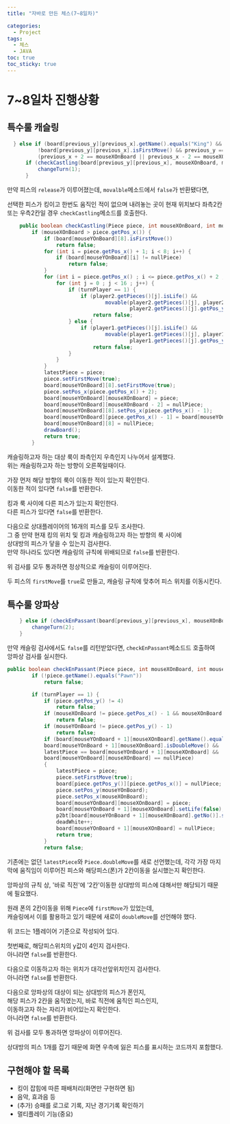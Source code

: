 ```yaml
---
title: "자바로 만든 체스(7~8일차)"

categories:
  - Project
tags:
  - 체스
  - JAVA
toc: true
toc_sticky: true
---
```


# 7~8일차 진행상황

## 특수룰 캐슬링

```java
  } else if (board[previous_y][previous_x].getName().equals("King") &&
          !board[previous_y][previous_x].isFirstMove() && previous_y == mouseYOnBoard &&
          (previous_x + 2 == mouseXOnBoard || previous_x - 2 == mouseXOnBoard)) {
      if (checkCastling(board[previous_y][previous_x], mouseXOnBoard, mouseYOnBoard)) {
          changeTurn(1);
      }
```

만약 피스의 `release`가 이루어졌는데, `movalble`메소드에서 `false`가 반환됐다면,

선택한 피스가 킹이고 한번도 움직인 적이 없으며 내려놓는 곳이 현재 위치보다 좌측2칸 또는 우측2칸일 경우 `checkCastling`메소드를 호출한다.

```java
    public boolean checkCastling(Piece piece, int mouseXOnBoard, int mouseYOnBoard) {
        if (mouseXOnBoard > piece.getPos_x()) {
            if (board[mouseYOnBoard][8].isFirstMove())
                return false;
            for (int i = piece.getPos_x() + 1; i < 8; i++) {
                if (board[mouseYOnBoard][i] != nullPiece)
                    return false;
            }
            for (int i = piece.getPos_x() ; i <= piece.getPos_x() + 2 ; i++) {
                for (int j = 0 ; j < 16 ; j++) {
                    if (turnPlayer == 1) {
                        if (player2.getPieces()[j].isLife() &&
                                movable(player2.getPieces()[j], player2.getPieces()[j].getPos_x(),
                                        player2.getPieces()[j].getPos_y(),i, mouseYOnBoard))
                            return false;
                    } else {
                        if (player1.getPieces()[j].isLife() &&
                                movable(player1.getPieces()[j], player1.getPieces()[j].getPos_x(),
                                        player1.getPieces()[j].getPos_y(),i, mouseYOnBoard))
                            return false;
                    }
                }
            }
            latestPiece = piece;
            piece.setFirstMove(true);
            board[mouseYOnBoard][8].setFirstMove(true);
            piece.setPos_x(piece.getPos_x() + 2);
            board[mouseYOnBoard][mouseXOnBoard] = piece;
            board[mouseYOnBoard][mouseXOnBoard - 2] = nullPiece;
            board[mouseYOnBoard][8].setPos_x(piece.getPos_x() - 1);
            board[mouseYOnBoard][piece.getPos_x() - 1] = board[mouseYOnBoard][8];
            board[mouseYOnBoard][8] = nullPiece;
            drawBoard();
            return true;
        }
```

캐슬링하고자 하는 대상 룩이 좌측인지 우측인지 나누어서 설계했다.  
위는 캐슬링하고자 하는 방향이 오른쪽일때이다.

가장 먼저 해당 방향의 룩이 이동한 적이 있는지 확인한다.  
이동한 적이 있다면 `false`를 반환한다.

킹과 룩 사이에 다른 피스가 있는지 확인한다.  
다른 피스가 있다면 `false`를 반환한다.

다음으로 상대플레이어의 16개의 피스를 모두 조사한다.  
그 중 만약 현재 킹의 위치 및 킹과 캐슬링하고자 하는 방향의 룩 사이에  
상대방의 피스가 닿을 수 있는지 검사한다.  
만약 하나라도 있다면 캐슬링의 규칙에 위배되므로 `false`를 반환한다.

위 검사를 모두 통과하면 정상적으로 캐슬링이 이루어진다.

두 피스의 `firstMove`를 `true`로 만들고, 캐슬링 규칙에 맞추어 피스 위치를 이동시킨다.

## 특수룰 앙파상

```java
    } else if (checkEnPassant(board[previous_y][previous_x], mouseXOnBoard, mouseYOnBoard)) {
        changeTurn(2);
    }
```

만약 캐슬링 검사에서도 `false`를 리턴받았다면, `checkEnPassant`메소드드 호출하여  
앙파상 검사를 실시한다.

```java
public boolean checkEnPassant(Piece piece, int mouseXOnBoard, int mouseYOnBoard) {
        if (!piece.getName().equals("Pawn"))
            return false;

        if (turnPlayer == 1) {
            if (piece.getPos_y() != 4)
                return false;
            if (mouseXOnBoard != piece.getPos_x() - 1 && mouseXOnBoard != piece.getPos_x() + 1)
                return false;
            if (mouseYOnBoard != piece.getPos_y() - 1)
                return false;
            if (board[mouseYOnBoard + 1][mouseXOnBoard].getName().equals("Pawn") &&
            board[mouseYOnBoard + 1][mouseXOnBoard].isDoubleMove() &&
            latestPiece == board[mouseYOnBoard + 1][mouseXOnBoard] &&
            board[mouseYOnBoard][mouseXOnBoard] == nullPiece)
            {
                latestPiece = piece;
                piece.setFirstMove(true);
                board[piece.getPos_y()][piece.getPos_x()] = nullPiece;
                piece.setPos_y(mouseYOnBoard);
                piece.setPos_x(mouseXOnBoard);
                board[mouseYOnBoard][mouseXOnBoard] = piece;
                board[mouseYOnBoard + 1][mouseXOnBoard].setLife(false);
                p2bt[board[mouseYOnBoard + 1][mouseXOnBoard].getNo()].setBounds(670 + (deadWhite % 8) * 75, 400 + (deadWhite / 8) * 75, 75, 75);
                deadWhite++;
                board[mouseYOnBoard + 1][mouseXOnBoard] = nullPiece;
                return true;
            }
            return false;
```

기존에는 없던 `latestPiece`와 `Piece.doubleMove`를 새로 선언했는데,
각각 가장 마지막에 움직임이 이루어진 피스와 해당피스(폰)가 2칸이동을 실시했는지 확인한다.

앙파상의 규칙 상, '바로 직전'에 '2칸'이동한 상대방의 피스에 대해서만 해당되기 때문에 필요했다.

원래 폰의 2칸이동을 위해 `Piece`에 `firstMove`가 있었는데,  
캐슬링에서 이를 활용하고 있기 때문에 새로이 `doubleMove`를 선언해야 했다.

위 코드는 1플레이어 기준으로 작성되어 있다.

첫번째로, 해당피스위치의 y값이 4인지 검사한다.  
아니라면 `false`를 반환한다.

다음으로 이동하고자 하는 위치가 대각선앞위치인지 검사한다.  
아니라면 `false`를 반환한다.

다음으로 앙파상의 대상이 되는 상대방의 피스가 폰인지,  
해당 피스가 2칸을 움직였는지, 바로 직전에 움직인 피스인지,  
이동하고자 하는 자리가 비어있는지 확인한다.  
아니라면 `false`를 반환한다.

위 검사를 모두 통과하면 앙파상이 이루어진다.

상대방의 피스 1개를 잡기 때문에 화면 우측에 잃은 피스를 표시하는 코드까지 포함했다.

## 구현해야 할 목록

- 킹이 잡힘에 따른 패배처리(화면만 구현하면 됨)
- 음악, 효과음 등
- (추가) 승패를 로그로 기록, 지난 경기기록 확인하기
- 멀티플레이 기능(중요)
